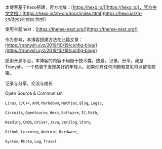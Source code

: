 本博客基于hexo搭建，官方地址：[https://hexo.io/](https://hexo.io/)，官方中文文档：[https://hexo.io/zh-cn/docs/index.html](https://hexo.io/zh-cn/docs/index.html)



使用主题next：[https://theme-next.org/](https://theme-next.org/)



作为参考，本博客搭建方法在此篇文章：[https://tronysh.xyz/2019/10/19/config-blog/](https://tronysh.xyz/2019/10/19/config-blog/)



感谢开源平台，本博客的内容不局限于技术类，热爱，记录，分享。我是Tronysh，一个热衷于发现美好的年轻人。如果你有任何问题和意见可以留言邮箱。




 记录与分享，交流与成长 



 Open Source & Communism 



 `Linux`, `C/C++`, `ARM`, `Markdown`, `Mathjax`, `Blog`, `Logic`,

 `Circuits`, `OpenSource`, `Hexo`, `Software`, `IC`, `Math`, 

 `Reading`, `CMOS`, `Driver`, `Java`, `Verilog`, `Story`, 

 `Github`, `Learning`, `Android`, `Hardware`, 

 `System`, `Photo`, `Log`, `Travel`
